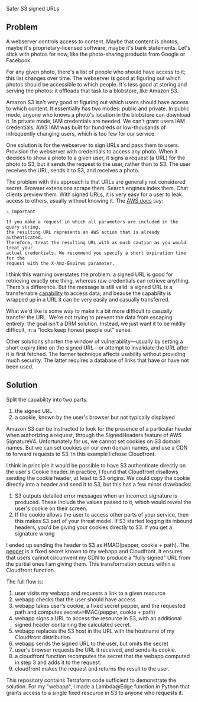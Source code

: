 Safer S3 signed URLs

## Problem

A webserver controls access to content. Maybe that content is photos, maybe
it's proprietary-licensed software, maybe it's bank statements. Let's stick
with photos for now, like the photo-sharing products from Google or Facebook.

For any given photo, there's a list of people who should have access to it;
this list changes over time. The webserver is good at figuring out which
photos should be accessible to which people. It's less good at storing and
serving the photos: it offloads that task to a blobstore, like Amazon S3.

Amazon S3 isn't very good at figuring out which users should have access to
which content. It essentially has two modes: public and private. In public
mode, anyone who knows a photo's location in the blobstore can download it. In
private mode, IAM credentials are needed. We can't grant users IAM credentials:
AWS IAM was built for hundreds or low-thousands of infrequently changing users,
which is too few for our service.

One solution is for the webserver to sign URLs and pass them to users.
Provision the webserver with credentials to access any photo. When it decides
to show a photo to a given user, it signs a request (a URL) for the photo to
S3, but it sends the request to the user, rather than to S3. The user receives
the URL, sends it to S3, and receives a photo.

The problem with this approach is that URLs are generally not considered
secret. Browser extensions scrape them. Search engines index them. Chat clients
preview them. With signed URLs, it is very easy for a user to leak access to
others, usually without knowing it. The [AWS docs][aws] say:

[aws]: https://docs.aws.amazon.com/general/latest/gr/sigv4-add-signature-to-request.html

    ⚠️ Important

    If you make a request in which all parameters are included in the query string,
    the resulting URL represents an AWS action that is already authenticated.
    Therefore, treat the resulting URL with as much caution as you would treat your
    actual credentials. We recommend you specify a short expiration time for the
    request with the X-Amz-Expires parameter.

I think this warning overstates the problem: a signed URL is good for
retrieving exactly one thing, whereas raw credentials can retrieve anything.
There's a difference. But the message is still valid: a signed URL is a
transferrable [capability][capability] to access data, and beause the
capability is wrapped up in a URL it can be very easily and casually
transferred.

[capability]: https://en.wikipedia.org/wiki/Capability-based_security

What we'd like is some way to make it a bit more difficult to casually transfer
the URL. We're not trying to prevent the data from escaping entirely: the goal
isn't a DRM solution. Instead, we just want it to be mildly difficult, in a
"locks keep honest people out" sense.

Other solutions shorten the window of vulnerability—usually by setting a short
expiry time on the signed URL—or attempt to invalidate the URL after it is
first fetched. The former technique affects usability without providing much
security. The latter requires a database of links that have or have not been
used.

## Solution

Split the capability into two parts:
1. the signed URL
2. a cookie, known by the user's browser but not typically displayed

Amazon S3 can be instructed to look for the presence of a particular header
when authorizing a request, through the SignedHeaders feature of AWS
SignatureV4. Unfortunately for us, we cannot set cookies on S3 domain names.
But we can set cookies on our own domain names, and use a CDN to forward
requests to S3. In this example I chose Cloudfront.

I think in principle it would be possible to have S3 authenticate directly on
the user's Cookie header. In practice, I found that Cloudfront disallows
sending the cookie header, at least to S3 origins. We could copy the cookie
directly into a header and send it to S3, but this has a few minor drawbacks:
1. S3 outputs detailed error messages when an incorrect signature is produced.
   These include the values passed to it, which would reveal the user's cookie
on their screen.
2. If the cookie allows the user to access other parts of your service, then
   this makes S3 part of your threat model. If S3 started logging its inbound
headers, you'd be giving your cookies directly to S3.  if you get a signature
wrong

I ended up sending the header to S3 as HMAC(pepper, cookie + path). The
[pepper][pepper] is a fixed secret known to my webapp and Cloudfront. It
ensures that users cannot circumvent my CDN to produce a "fully signed" URL
from the partial ones I am giving them. This transformation occurs within a
Cloudfront function.

[pepper]: https://en.wikipedia.org/wiki/Pepper_(cryptography)

The full flow is:
1. user visits my webapp and requests a link to a given resource
2. webapp checks that the user should have access
3. webapp takes user's cookie, a fixed secret pepper, and the requested path
   and computes secret=HMAC(pepper, cookie + path)
4. webapp signs a URL to access the resource in S3, with an additional signed
   header containing the calculated secret.
5. webapp replaces the S3 host in the URL with the hostname of my Cloudfront
   distribution.
5. webapp sends the signed URL to the user, but omits the secret
6. user's browser requests the URL it received, and sends its cookie.
7. a cloudfront function recomputes the secret that the webapp computed in step
   3 and adds it to the request.
8. cloudfront makes the request and returns the result to the user.

This repository contains Terraform code sufficient to demonstrate the solution.
For my "webapp", I made a Lambda@Edge function in Python that grants access to
a single fixed resource in S3 to anyone who requests it.
